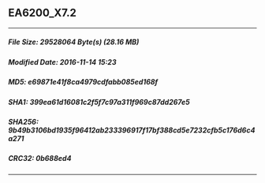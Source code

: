 ## EA6200_X7.2
 * * *
##### File Size: 29528064 Byte(s) (28.16 MB)
##### Modified Date: 2016-11-14 15:23
##### MD5: e69871e41f8ca4979cdfabb085ed168f
##### SHA1: 399ea61d16081c2f5f7c97a311f969c87dd267e5
##### SHA256: 9b49b3106bd1935f96412ab233396917f17bf388cd5e7232cfb5c176d6c4a271
##### CRC32: 0b688ed4
* * *